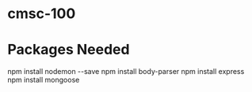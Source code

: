 # cmsc-100

# Packages Needed
npm install nodemon --save
npm install body-parser
npm install express
npm install mongoose

